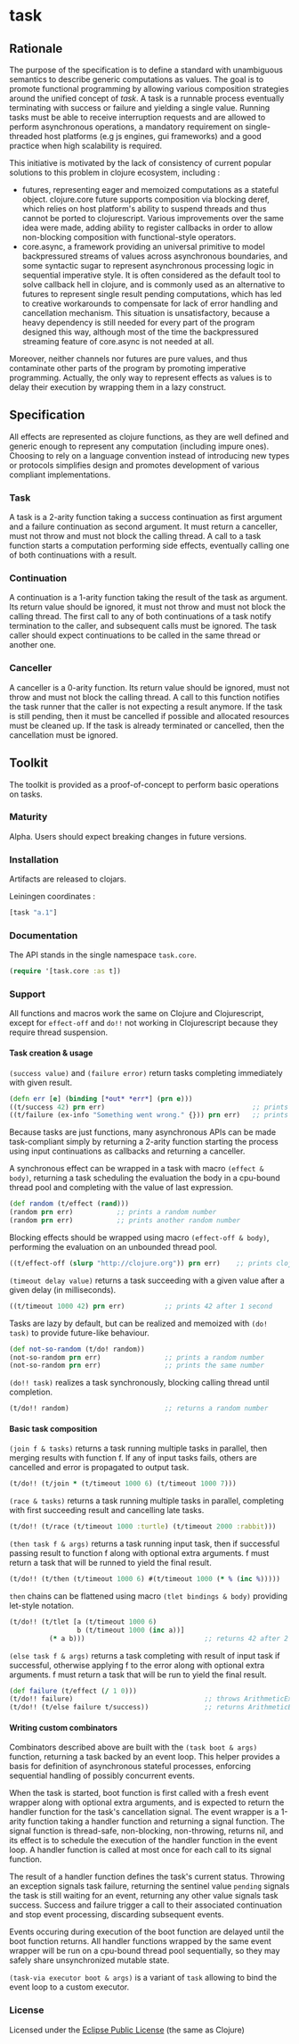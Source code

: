 # task

## Rationale

The purpose of the specification is to define a standard with unambiguous semantics to describe generic computations as values. The goal is to promote functional programming by allowing various composition strategies around the unified concept of *task*. A task is a runnable process eventually terminating with success or failure and yielding a single value. Running tasks must be able to receive interruption requests and are allowed to perform asynchronous operations, a mandatory requirement on single-threaded host platforms (e.g js engines, gui frameworks) and a good practice when high scalability is required.

This initiative is motivated by the lack of consistency of current popular solutions to this problem in clojure ecosystem, including :
* futures, representing eager and memoized computations as a stateful object. clojure.core future supports composition via blocking deref, which relies on host platform's ability to suspend threads and thus cannot be ported to clojurescript. Various improvements over the same idea were made, adding ability to register callbacks in order to allow non-blocking composition with functional-style operators.
* core.async, a framework providing an universal primitive to model backpressured streams of values across asynchronous boundaries, and some syntactic sugar to represent asynchronous processing logic in sequential imperative style. It is often considered as the default tool to solve callback hell in clojure, and is commonly used as an alternative to futures to represent single result pending computations, which has led to creative workarounds to compensate for lack of error handling and cancellation mechanism. This situation is unsatisfactory, because a heavy dependency is still needed for every part of the program designed this way, although most of the time the backpressured streaming feature of core.async is not needed at all.

Moreover, neither channels nor futures are pure values, and thus contaminate other parts of the program by promoting imperative programming. Actually, the only way to represent effects as values is to delay their execution by wrapping them in a lazy construct.

## Specification

All effects are represented as clojure functions, as they are well defined and generic enough to represent any computation (including impure ones). Choosing to rely on a language convention instead of introducing new types or protocols simplifies design and promotes development of various compliant implementations.

### Task
A task is a 2-arity function taking a success continuation as first argument and a failure continuation as second argument. It must return a canceller, must not throw and must not block the calling thread. A call to a task function starts a computation performing side effects, eventually calling one of both continuations with a result.

### Continuation
A continuation is a 1-arity function taking the result of the task as argument. Its return value should be ignored, it must not throw and must not block the calling thread. The first call to any of both continuations of a task notify termination to the caller, and subsequent calls must be ignored. The task caller should expect continuations to be called in the same thread or another one.

### Canceller
A canceller is a 0-arity function. Its return value should be ignored, must not throw and must not block the calling thread. A call to this function notifies the task runner that the caller is not expecting a result anymore. If the task is still pending, then it must be cancelled if possible and allocated resources must be cleaned up. If the task is already terminated or cancelled, then the cancellation must be ignored.

## Toolkit
The toolkit is provided as a proof-of-concept to perform basic operations on tasks.

### Maturity
Alpha. Users should expect breaking changes in future versions.

### Installation
Artifacts are released to clojars.

Leiningen coordinates :
```clj
[task "a.1"]
```

### Documentation
The API stands in the single namespace `task.core`.
```clj
(require '[task.core :as t])
```

### Support
All functions and macros work the same on Clojure and Clojurescript, except for `effect-off` and `do!!` not working in Clojurescript because they require thread suspension.

#### Task creation & usage
`(success value)` and `(failure error)` return tasks completing immediately with given result.
```clj
(defn err [e] (binding [*out* *err*] (prn e)))
((t/success 42) prn err)                                     ;; prints 42 on standard output
((t/failure (ex-info "Something went wrong." {})) prn err)   ;; prints exception info on standard error
```

Because tasks are just functions, many asynchronous APIs can be made task-compliant simply by returning a 2-arity function starting the process using input continuations as callbacks and returning a canceller.

A synchronous effect can be wrapped in a task with macro `(effect & body)`, returning a task scheduling the evaluation the body in a cpu-bound thread pool and completing with the value of last expression.
```clj
(def random (t/effect (rand)))
(random prn err)           ;; prints a random number
(random prn err)           ;; prints another random number
```

Blocking effects should be wrapped using macro `(effect-off & body)`, performing the evaluation on an unbounded thread pool.
```clj
((t/effect-off (slurp "http://clojure.org")) prn err)    ;; prints clojure.org home page
```

`(timeout delay value)` returns a task succeeding with a given value after a given delay (in milliseconds).
```clj
((t/timeout 1000 42) prn err)          ;; prints 42 after 1 second
```

Tasks are lazy by default, but can be realized and memoized with `(do! task)` to provide future-like behaviour.
```clj
(def not-so-random (t/do! random))
(not-so-random prn err)                ;; prints a random number
(not-so-random prn err)                ;; prints the same number
```

`(do!! task)` realizes a task synchronously, blocking calling thread until completion.
```clj
(t/do!! random)                        ;; returns a random number
```

#### Basic task composition
`(join f & tasks)` returns a task running multiple tasks in parallel, then merging results with function f. If any of input tasks fails, others are cancelled and error is propagated to output task.
```clj
(t/do!! (t/join * (t/timeout 1000 6) (t/timeout 1000 7)))               ;; returns 42 after 1 second
```

`(race & tasks)` returns a task running multiple tasks in parallel, completing with first succeeding result and cancelling late tasks.
```clj
(t/do!! (t/race (t/timeout 1000 :turtle) (t/timeout 2000 :rabbit)))     ;; returns :turtle after 1 second
```

`(then task f & args)` returns a task running input task, then if successful passing result to function f along with optional extra arguments. f must return a task that will be runned to yield the final result.
```clj
(t/do!! (t/then (t/timeout 1000 6) #(t/timeout 1000 (* % (inc %)))))    ;; returns 42 after 2 seconds
```

`then` chains can be flattened using macro `(tlet bindings & body)` providing let-style notation.
```clj
(t/do!! (t/tlet [a (t/timeout 1000 6)
                 b (t/timeout 1000 (inc a))]
          (* a b)))                              ;; returns 42 after 2 seconds
```

`(else task f & args)` returns a task completing with result of input task if successful, otherwise applying f to the error along with optional extra arguments. f must return a task that will be run to yield the final result.
```clj
(def failure (t/effect (/ 1 0)))
(t/do!! failure)                                 ;; throws ArithmeticException
(t/do!! (t/else failure t/success))              ;; returns ArithmeticException
```

#### Writing custom combinators
Combinators described above are built with the `(task boot & args)` function, returning a task backed by an event loop. This helper provides a basis for definition of asynchronous stateful processes, enforcing sequential handling of possibly concurrent events.

When the task is started, boot function is first called with a fresh event wrapper along with optional extra arguments, and is expected to return the handler function for the task's cancellation signal. The event wrapper is a 1-arity function taking a handler function and returning a signal function. The signal function is thread-safe, non-blocking, non-throwing, returns nil, and its effect is to schedule the execution of the handler function in the event loop. A handler function is called at most once for each call to its signal function.

The result of a handler function defines the task's current status. Throwing an exception signals task failure, returning the sentinel value `pending` signals the task is still waiting for an event, returning any other value signals task success. Success and failure trigger a call to their associated continuation and stop event processing, discarding subsequent events.

Events occuring during execution of the boot function are delayed until the boot function returns. All handler functions wrapped by the same event wrapper will be run on a cpu-bound thread pool sequentially, so they may safely share unsynchronized mutable state.

`(task-via executor boot & args)` is a variant of `task` allowing to bind the event loop to a custom executor.

### License
Licensed under the [Eclipse Public License](http://www.eclipse.org/legal/epl-v10.html) (the same as Clojure)
